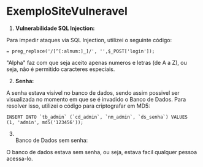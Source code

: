 # ExemploSiteVulneravel


1. <b> Vulnerabilidade SQL Injection: </b>

Para impedir ataques via SQL Injection, utilizei o seguinte código:
```
= preg_replace('/[^[:alnum:]_]/', '',$_POST['login']);
```

"Alpha" faz com que seja aceito apenas numeros e letras (de A a Z), ou seja, não é permitido caracteres especiais.

2. <b> Senha: </b>

A senha estava visivel no banco de dados, sendo assim possivel ser visualizada no momento em que se é invadido o Banco de Dados.
Para resolver isso, utilizei o código para criptografar em MD5:

```
INSERT INTO `tb_admin` (`cd_admin`, `nm_admin`, `ds_senha`) VALUES
(1, 'admin', md5('123456'));
```

3. <br>Banco de Dados sem senha:</br>

O banco de dados estava sem senha, ou seja, estava facil qualquer pessoa acessa-lo.
